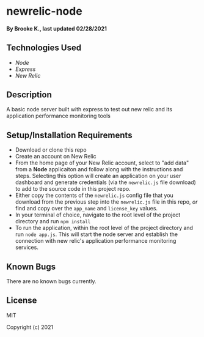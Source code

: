 # newrelic-node

#### By Brooke K., last updated 02/28/2021

## Technologies Used

* _Node_
* _Express_
* _New Relic_

## Description
A basic node server built with express to test out new relic and its application performance monitoring tools

## Setup/Installation Requirements

* Download or clone this repo
* Create an account on New Relic
* From the home page of your New Relic account, select to "add data" from a **Node** applicaiton and follow along with the instructions and steps. Selecting this option will create an application on your user dashboard and generate credentials (via the `newrelic.js` file download) to add to the source code in this project repo.
* Either copy the contents of the `newrelic.js` config file that you download from the previous step into the `newrelic.js` file in this repo, _or_ find and copy over the `app_name` and `license_key` values.
* In your terminal of choice, navigate to the root level of the project directory and run `npm install`
* To run the application, within the root level of the project directory and run `node app.js`. This will start the node server and establish the connection with new relic's application performance monitoring services.

## Known Bugs
There are no known bugs currently.

## License
MIT

Copyright (c) 2021
